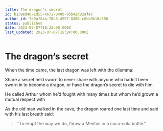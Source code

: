 ```yaml
---
title: The dragon‘s secret
id: b139ed46-1d55-4671-840b-05b42d82afec
author_id: 7a9af84a-70c8-4597-8206-c8bb9b10c558
status: published
date: 2023-07-07T18:23:00.000Z
last_updated: 2023-07-07T18:24:00.000Z
---
```


# The dragon‘s secret


When the time came, the last dragon was left with the dilemma:

Share a secret he‘d sworn to never share with anyone who hadn’t been sworn in to become a dragon, or have the dragon’s secret to die with him

He called Arthur whom he’d fought with many times but whom he’d grown a mutual respect with

As the old man walked in the cave, the dragon roared one last time and said with his last breath said:

> ”To erupt the way we do, throw a Mentos in a coca-cola bottle.”


